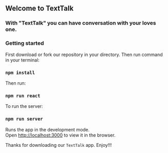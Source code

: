 ## Welcome to TextTalk 

### With "TextTalk" you can have conversation with your loves one. 

### Getting started 

First download or fork our repository in your directory. 
Then run command in your terminal: 

### `npm install`

Then run: 

### `npm run react`

To run the server:

### `npm run server`

Runs the app in the development mode.<br />
Open [http://localhost:3000](http://localhost:3000) to view it in the browser.

Thanks for downloading our `TextTalk` app. 
Enjoy!!!
